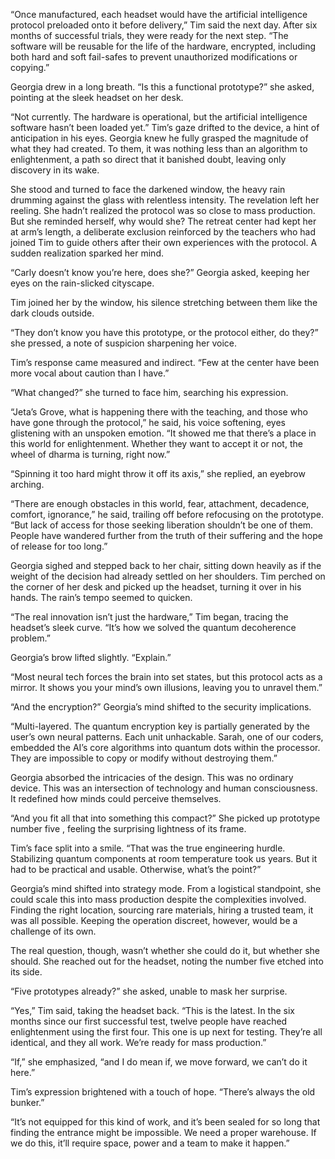 “Once manufactured, each headset would have the artificial intelligence protocol preloaded onto it before delivery,” Tim said the next day. After six months of successful trials, they were ready for the next step. “The software will be reusable for the life of the hardware, encrypted, including both hard and soft fail-safes to prevent unauthorized modifications or copying.” 

Georgia drew in a long breath. “Is this a functional prototype?” she asked, pointing at the sleek headset on her desk. 

“Not currently. The hardware is operational, but the artificial intelligence software hasn’t been loaded yet.” Tim’s gaze drifted to the device, a hint of anticipation in his eyes. Georgia knew he fully grasped the magnitude of what they had created. To them, it was nothing less than an algorithm to enlightenment, a path so direct that it banished doubt, leaving only discovery in its wake. 

She stood and turned to face the darkened window, the heavy rain drumming against the glass with relentless intensity. The revelation left her reeling. She hadn’t realized the protocol was so close to mass production. But she reminded herself, why would she? The retreat center had kept her at arm’s length, a deliberate exclusion reinforced by the teachers who had joined Tim to guide others after their own experiences with the protocol. A sudden realization sparked her mind. 

“Carly doesn’t know you’re here, does she?” Georgia asked, keeping her eyes on the rain-slicked cityscape. 

Tim joined her by the window, his silence stretching between them like the dark clouds outside. 

“They don’t know you have this prototype, or the protocol either, do they?” she pressed, a note of suspicion sharpening her voice. 

Tim’s response came measured and indirect. “Few at the center have been more vocal about caution than I have.” 

“What changed?” she turned to face him, searching his expression. 

“Jeta’s Grove, what is happening there with the teaching, and those who have gone through the protocol,” he said, his voice softening, eyes glistening with an unspoken emotion. “It showed me that there’s a place in this world for enlightenment. Whether they want to accept it or not, the wheel of dharma is turning, right now.” 

“Spinning it too hard might throw it off its axis,” she replied, an eyebrow arching. 

“There are enough obstacles in this world, fear, attachment, decadence, comfort, ignorance,” he said, trailing off before refocusing on the prototype. “But lack of access for those seeking liberation shouldn’t be one of them. People have wandered further from the truth of their suffering and the hope of release for too long.” 

Georgia sighed and stepped back to her chair, sitting down heavily as if the weight of the decision had already settled on her shoulders. Tim perched on the corner of her desk and picked up the headset, turning it over in his hands. The rain’s tempo seemed to quicken. 

“The real innovation isn’t just the hardware,” Tim began, tracing the headset’s sleek curve. “It’s how we solved the quantum decoherence problem.” 

Georgia’s brow lifted slightly. “Explain.” 

“Most neural tech forces the brain into set states, but this protocol acts as a mirror. It shows you your mind’s own illusions, leaving you to unravel them.” 

“And the encryption?” Georgia’s mind shifted to the security implications. 

“Multi-layered. The quantum encryption key is partially generated by the user’s own neural patterns. Each unit unhackable. Sarah, one of our coders, embedded the AI’s core algorithms into quantum dots within the processor. They are impossible to copy or modify without destroying them.” 

Georgia absorbed the intricacies of the design. This was no ordinary device. This was an intersection of technology and human consciousness. It redefined how minds could perceive themselves. 

“And you fit all that into something this compact?” She picked up prototype number five   , feeling the surprising lightness of its frame. 

Tim’s face split into a smile. “That was the true engineering hurdle. Stabilizing quantum components at room temperature took us years. But it had to be practical and usable. Otherwise, what’s the point?” 

Georgia’s mind shifted into strategy mode. From a logistical standpoint, she could scale this into mass production despite the complexities involved. Finding the right location, sourcing rare materials, hiring a trusted team, it was all possible. Keeping the operation discreet, however, would be a challenge of its own. 

The real question, though, wasn’t whether she could do it, but whether she should. She reached out for the headset, noting the number five etched into its side. 

“Five prototypes already?” she asked, unable to mask her surprise. 

“Yes,” Tim said, taking the headset back. “This is the latest. In the six months since our first successful test, twelve people have reached enlightenment using the first four. This one is up next for testing. They’re all identical, and they all work. We’re ready for mass production.” 

“If,” she emphasized, “and I do mean if, we move forward, we can’t do it here.” 

Tim’s expression brightened with a touch of hope. “There’s always the old bunker.” 

“It’s not equipped for this kind of work, and it’s been sealed for so long that finding the entrance might be impossible. We need a proper warehouse. If we do this, it’ll require space, power and a team to make it happen.”
